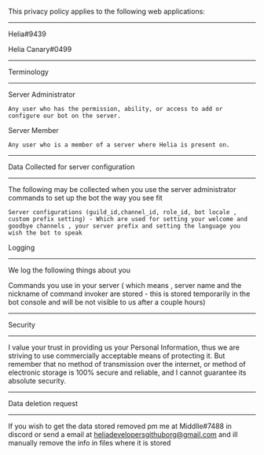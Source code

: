 This privacy policy applies to the following web applications:

---

Helia#9439

Helia Canary#0499

---

Terminology

---

Server Administrator

    Any user who has the permission, ability, or access to add or configure our bot on the server.

Server Member

    Any user who is a member of a server where Helia is present on.

---

Data Collected for server configuration

---

The following may be collected when you use the server administrator commands to
set up the bot the way you see fit

    Server configurations (guild_id,channel_id, role_id, bot locale , custom prefix setting) - Which are used for setting your welcome and goodbye channels , your server prefix and setting the language you wish the bot to speak

Logging

---

We log the following things about you

Commands you use in your server ( which means , server name and the nickname of
command invoker are stored - this is stored temporarily in the bot console and
will be not visible to us after a couple hours)

---

Security

---

I value your trust in providing us your Personal Information, thus we are
striving to use commercially acceptable means of protecting it. But remember
that no method of transmission over the internet, or method of electronic
storage is 100% secure and reliable, and I cannot guarantee its absolute
security.

---

Data deletion request

---

If you wish to get the data stored removed pm me at Middlle#7488 in discord or
send a email at heliadevelopersgithuborg@gmail.com and ill manually remove the
info in files where it is stored
